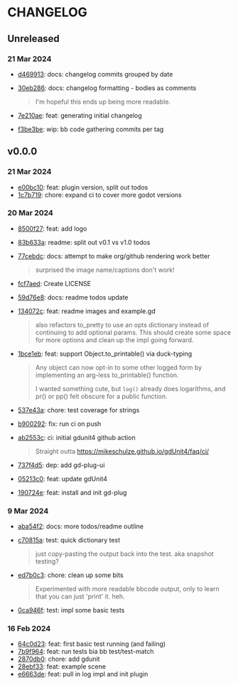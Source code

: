 # CHANGELOG


## Unreleased


### 21 Mar 2024

- [d469913](https://github.com/russmatney/log/commit/d469913): docs: changelog commits grouped by date
- [30eb286](https://github.com/russmatney/log/commit/30eb286): docs: changelog formatting - bodies as comments

  > I'm hopeful this ends up being more readable.

- [7e210ae](https://github.com/russmatney/log/commit/7e210ae): feat: generating initial changelog
- [f3be3be](https://github.com/russmatney/log/commit/f3be3be): wip: bb code gathering commits per tag

## v0.0.0


### 21 Mar 2024

- [e00bc10](https://github.com/russmatney/log/commit/e00bc10): feat: plugin version, split out todos
- [1c7b719](https://github.com/russmatney/log/commit/1c7b719): chore: expand ci to cover more godot versions

### 20 Mar 2024

- [8500f27](https://github.com/russmatney/log/commit/8500f27): feat: add logo
- [83b633a](https://github.com/russmatney/log/commit/83b633a): readme: split out v0.1 vs v1.0 todos
- [77cebdc](https://github.com/russmatney/log/commit/77cebdc): docs: attempt to make org/github rendering work better

  > surprised the image name/captions don't work!

- [fcf7aed](https://github.com/russmatney/log/commit/fcf7aed): Create LICENSE
- [59d76e8](https://github.com/russmatney/log/commit/59d76e8): docs: readme todos update
- [134072c](https://github.com/russmatney/log/commit/134072c): feat: readme images and example.gd

  > also refactors to_pretty to use an opts dictionary instead of continuing
  > to add optional params. This should create some space for more options
  > and clean up the impl going forward.

- [1bce1eb](https://github.com/russmatney/log/commit/1bce1eb): feat: support Object.to_printable() via duck-typing

  > Any object can now opt-in to some other logged form by implementing an
  > arg-less to_printable() function.
  > 
  > I wanted something cute, but `log()` already does logarithms, and pr()
  > or pp() felt obscure for a public function.

- [537e43a](https://github.com/russmatney/log/commit/537e43a): chore: test coverage for strings
- [b900292](https://github.com/russmatney/log/commit/b900292): fix: run ci on push
- [ab2553c](https://github.com/russmatney/log/commit/ab2553c): ci: initial gdunit4 github action

  > Straight outta https://mikeschulze.github.io/gdUnit4/faq/ci/

- [737f4d5](https://github.com/russmatney/log/commit/737f4d5): dep: add gd-plug-ui
- [05213c0](https://github.com/russmatney/log/commit/05213c0): feat: update gdUnit4
- [190724e](https://github.com/russmatney/log/commit/190724e): feat: install and init gd-plug

### 9 Mar 2024

- [aba54f2](https://github.com/russmatney/log/commit/aba54f2): docs: more todos/readme outline
- [c70815a](https://github.com/russmatney/log/commit/c70815a): test: quick dictionary test

  > just copy-pasting the output back into the test. aka snapshot testing?

- [ed7b0c3](https://github.com/russmatney/log/commit/ed7b0c3): chore: clean up some bits

  > Experimented with more readable bbcode output, only to learn that you
  > can just 'print' it. heh.

- [0ca946f](https://github.com/russmatney/log/commit/0ca946f): test: impl some basic tests

### 16 Feb 2024

- [64c0d23](https://github.com/russmatney/log/commit/64c0d23): feat: first basic test running (and failing)
- [7b9f964](https://github.com/russmatney/log/commit/7b9f964): feat: run tests bia bb test/test-match
- [2870db0](https://github.com/russmatney/log/commit/2870db0): chore: add gdunit
- [28ebf33](https://github.com/russmatney/log/commit/28ebf33): feat: example scene
- [e6663de](https://github.com/russmatney/log/commit/e6663de): feat: pull in log impl and init plugin